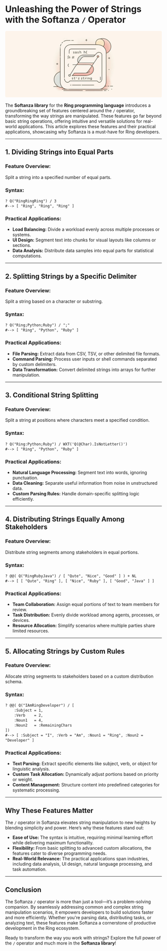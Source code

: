 # Unleashing the Power of Strings with the Softanza `/` Operator
![Softanza Lists-in-Strings, by Microsoft Create AI](images/stz-narration-stzstring-slah-operator.jpg)

The **Softanza library** for the **Ring programming language** introduces a groundbreaking set of features centered around the `/` operator, transforming the way strings are manipulated. These features go far beyond basic string operations, offering intuitive and versatile solutions for real-world applications. This article explores these features and their practical applications, showcasing why Softanza is a must-have for Ring developers.

---

## **1. Dividing Strings into Equal Parts**

### Feature Overview:
Split a string into a specified number of equal parts.

### Syntax:
```ring
? Q("RingRingRing") / 3
#--> [ "Ring", "Ring", "Ring" ]
```

### Practical Applications:
- **Load Balancing:** Divide a workload evenly across multiple processes or systems.  
- **UI Design:** Segment text into chunks for visual layouts like columns or sections.  
- **Data Analysis:** Distribute data samples into equal parts for statistical computations.

---

## **2. Splitting Strings by a Specific Delimiter**

### Feature Overview:
Split a string based on a character or substring.

### Syntax:
```ring
? Q("Ring;Python;Ruby") / ";"
#--> [ "Ring", "Python", "Ruby" ]
```

### Practical Applications:
- **File Parsing:** Extract data from CSV, TSV, or other delimited file formats.  
- **Command Parsing:** Process user inputs or shell commands separated by custom delimiters.  
- **Data Transformation:** Convert delimited strings into arrays for further manipulation.

---

## **3. Conditional String Splitting**

### Feature Overview:
Split a string at positions where characters meet a specified condition.

### Syntax:
```ring
? Q("Ring:Python;Ruby") / WXT('Q(@Char).IsNotLetter()')
#--> [ "Ring", "Python", "Ruby" ]
```

### Practical Applications:
- **Natural Language Processing:** Segment text into words, ignoring punctuation.  
- **Data Cleaning:** Separate useful information from noise in unstructured data.  
- **Custom Parsing Rules:** Handle domain-specific splitting logic efficiently.

---

## **4. Distributing Strings Equally Among Stakeholders**

### Feature Overview:
Distribute string segments among stakeholders in equal portions.

### Syntax:
```ring
? @@( Q("RingRubyJava") / [ "Qute", "Nice", "Good" ] ) + NL
#--> [ [ "Qute", "Ring" ], [ "Nice", "Ruby" ], [ "Good", "Java" ] ]
```

### Practical Applications:
- **Team Collaboration:** Assign equal portions of text to team members for review.  
- **Task Distribution:** Evenly divide workload among agents, processes, or devices.  
- **Resource Allocation:** Simplify scenarios where multiple parties share limited resources.

---

## **5. Allocating Strings by Custom Rules**

### Feature Overview:
Allocate string segments to stakeholders based on a custom distribution schema.

### Syntax:
```ring
? @@( Q("IAmRingDeveloper") / [
    :Subject = 1,
    :Verb    = 2,
    :Noun1   = 4,
    :Noun2   = :RemainingChars
])
#--> [ :Subject = "I", :Verb = "Am", :Noun1 = "Ring", :Noun2 = "Developer" ]
```

### Practical Applications:
- **Text Parsing:** Extract specific elements like subject, verb, or object for linguistic analysis.  
- **Custom Task Allocation:** Dynamically adjust portions based on priority or weight.  
- **Content Management:** Structure content into predefined categories for systematic processing.

---

## **Why These Features Matter**

The `/` operator in Softanza elevates string manipulation to new heights by blending simplicity and power. Here’s why these features stand out:

- **Ease of Use:** The syntax is intuitive, requiring minimal learning effort while delivering maximum functionality.  
- **Flexibility:** From basic splitting to advanced custom allocations, the features cater to diverse programming needs.  
- **Real-World Relevance:** The practical applications span industries, including data analysis, UI design, natural language processing, and task automation.

---

## **Conclusion**

The Softanza `/` operator is more than just a tool—it’s a problem-solving companion. By seamlessly addressing common and complex string manipulation scenarios, it empowers developers to build solutions faster and more efficiently. Whether you're parsing data, distributing tasks, or analyzing text, these features make Softanza a cornerstone of productive development in the Ring ecosystem.

Ready to transform the way you work with strings? Explore the full power of the `/` operator and much more in the **Softanza library**!
